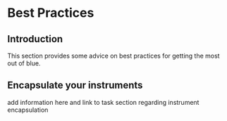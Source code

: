 Best Practices 
==============

Introduction
------------

This section provides some advice on best practices for getting the most
out of blue.

Encapsulate your instruments
----------------------------

add information here and link to task section regarding instrument
encapsulation
